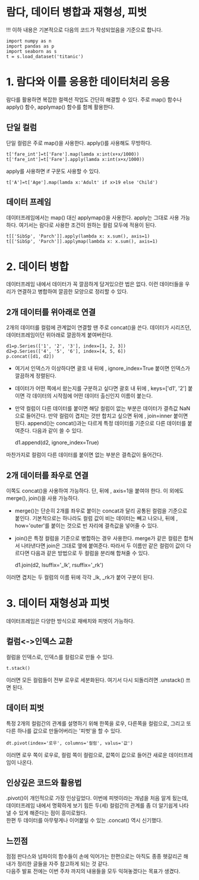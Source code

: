 람다, 데이터 병합과 재형성, 피벗
=================
!!! 이하 내용은 기본적으로 다음의 코드가 작성되었음을 기준으로 합니다.

    import numpy as n
    import pandas as p
    import seaborn as s
    t = s.load_dataset('titanic')

# 1. 람다와 이를 응용한 데이터처리 응용
람다를 활용하면 복잡한 컬렉션 작업도 간단히 해결할 수 있다. 주로 map() 함수나 apply() 함수, applymap() 함수를 함께 활용한다.
## 단일 컬럼
단일 컬럼은 주로 map()을 사용한다. apply()를 사용해도 무방하다.

    t['fare_int']=t['Fare'].map(lamda x:int(x+x/1000))
    t['fare_int']=t['Fare'].apply(lamda x:int(x+x/1000))

apply를 사용하면 if 구문도 사용할 수 있다.

    t['A']=t['Age'].map(lamda x:'Adult' if x>19 else 'Child')

## 데이터 프레임
데이터프레임에서는 map() 대신 applymap()을 사용한다. apply는 그대로 사용 가능하다. 여기서는 람다로 사용한 조건이 원하는 컬럼 모두에 적용이 된다.

    t[['SibSp', 'Parch']].apply(lambda x: x.sum(), axis=1)
    t[['SibSp', 'Parch']].applymap(lambda x: x.sum(), axis=1)

# 2. 데이터 병합
데이터프레임 내에서 데이터가 꼭 깔끔하게 담겨있으란 법은 없다. 이런 데이터들을 우리가 연결하고 병합하여 깔끔한 모양으로 정리할 수 있다.
## 2개 데이터를 위아래로 연결
2개의 데이터를 컬럼에 관계없이 연결할 땐 주로 concat()을 쓴다. 데이터가 시리즈던, 데이터프레임이던 위아래로 깔끔하게 붙여버린다.

    d1=p.Series(['1', '2', '3'], index=[1, 2, 3])
    d2=p.Series(['4', '5', '6'], index=[4, 5, 6])
    p.concat([d1, d2])

 * 여기서 인덱스가 이상하다면 괄호 내 뒤에 , ignore_index=True 붙이면 인덱스가 깔끔하게 정렬된다.
 * 데이터가 어떤 쪽에서 왔는지를 구분하고 싶다면 괄호 내 뒤에 , keys=['d1', '2'] 붙이면 각 데이터의 시작점에 어떤 데이터 출신인지 이름이 붙는다.
 * 만약 컬럼이 다른 데이터를 붙이면 해당 컬럼이 없는 부분은 데이터가 결측값 NaN으로 들어간다. 만약 컬럼이 겹치는 것만 합치고 싶으면 뒤에 , join=inner 붙이면 된다.
append()는 concat()과는 다르게 특정 데이터를 기준으로 다른 데이터를 붙여준다. 다음과 같이 쓸 수 있다.

    d1.append(d2, ignore_index=True)

마찬가지로 컬럼이 다른 데이터를 붙이면 없는 부분은 결측값이 들어간다.
## 2개 데이터를 좌우로 연결
이쪽도 concat()을 사용하여 가능하다. 단, 뒤에 , axis=1을 붙여야 한다. 이 외에도 merge(), join()을 사용 가능하다.
 * merge()는 단순히 2개를 좌우로 붙이는 concat과 달리 공통된 컬럼을 기준으로 붙인다. 기본적으로는 하나라도 컬럼 값이 비는 데이터는 빼고 나오나, 뒤에 , how='outer'를 붙이는 것으로 빈 자리에 결측값을 넣어줄 수 있다.
 * join()은 특정 컬럼을 기준으로 병합하는 경우 사용한다. merge가 같은 컬럼은 합쳐서 나타낸다면 join은 그대로 옆에 붙여준다. 따라서 두 이름만 같은 컬럼이 값이 다르다면 다음과 같은 방법으로 두 컬럼을 분리해 합쳐줄 수 있다.

     d1.join(d2, lsuffix='_lk', rsuffix='_rk')

이러면 겹치는 두 컬럼의 이름 뒤에 각각 _lk, _rk가 붙어 구분이 된다.

# 3. 데이터 재형성과 피벗
데이터프레임은 다양한 방식으로 재배치와 피벗이 가능하다.
## 컬럼<->인덱스 교환
컬럼을 인덱스로, 인덱스를 컬럼으로 만들 수 있다.

    t.stack()

이러면 모든 컬럼들이 전부 로우로 세분화된다. 여기서 다시 되돌리려면 .unstack() 쓰면 된다.
## 데이터 피벗
특정 2개의 컬럼간의 관계를 설명하기 위해 한쪽을 로우, 다른쪽을 컬럼으로, 그리고 또 다른 하나를 값으로 만들어버리는 '피벗'을 할 수 있다.

    dt.pivot(index='로우', columns='컬럼', valus='값')

이러면 로우 쪽이 로우로, 컬럼 쪽이 컬럼으로, 값쪽이 값으로 들어간 새로운 데이터프레임이 나온다.

인상깊은 코드와 활용법
----------------------
.pivot()이 개인적으로 가장 인상깊었다. 이번에 피벗이라는 개념을 처음 알게 됬는데, 데이터프레임 내에서 명확하게 보기 힘든 두(세) 컬럼간의 관계를 좀 더 알기쉽게 나타낼 수 있게 해준다는 점이 흥미로웠다.        
한편 두 데이터를 아무렇게나 이어붙일 수 있는 .concat() 역시 신기했다.

느낀점
---------------
점점 판다스와 넘파이의 함수들이 손에 익어가는 한편으로는 아직도 종종 헷갈리곤 해 내가 정리한 글들을 자주 참고하게 되는 것 같다.        
다음주 발표 전에는 이번 주차 까지의 내용들을 모두 익혀놓겠다는 목표가 생겼다.
